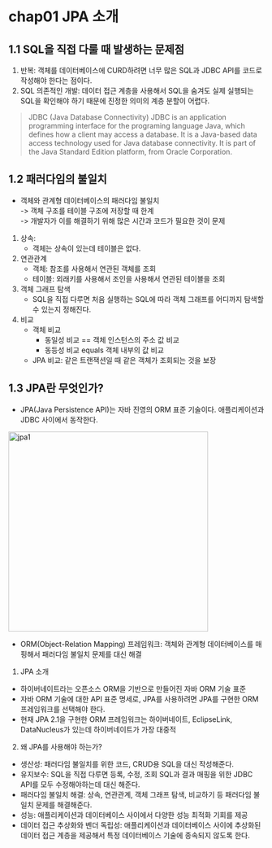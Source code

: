 # chap01 JPA 소개

## 1.1 SQL을 직접 다룰 때 발생하는 문제점
1. 반복: 객체를 데이터베이스에 CURD하려면 너무 많은 SQL과 JDBC API를 코드로 작성해야 한다는 점이다. 
2. SQL 의존적인 개발: 데이터 접근 계층을 사용해서 SQL을 숨겨도 실제 실행되는 SQL을 확인해야 하기 때문에 
진정한 의미의 계층 분할이 어렵다.

> JDBC (Java Database Connectivity)
> JDBC is an application programming interface for the programing language Java,
> which defines how a client may access a database. It is a Java-based data access technology 
>used for Java database connectivity. It is part of the Java Standard Edition platform, from Oracle Corporation.

## 1.2 패러다임의 불일치  
- 객체와 관계형 데이터베이스의 패러다임 불일치  
    -> 객체 구조를 테이블 구조에 저장할 때 한계  
    -> 개발자가 이를 해결하기 위해 많은 시간과 코드가 필요한 것이 문제  
    
1. 상속: 
    - 객체는 상속이 있는데 테이블은 없다.  
2. 연관관계   
    - 객체: 참조를 사용해서 연관된 객체를 조회
    - 테이블: 외래키를 사용해서 조인을 사용해서 연관된 테이블을 조회 
3. 객체 그래프 탐색
    - SQL을 직접 다루면 처음 실행하는 SQL에 따라 객체 그래프를 어디까지 탐색할 수 있는지 정해진다.  
4. 비교
    - 객체 비교
        - 동일성 비교 == 객체 인스턴스의 주소 값 비교
        - 동등성 비교 equals 객체 내부의 값 비교
    - JPA 비교: 같은 트랜잭션일 때 같은 객체가 조회되는 것을 보장  
    
## 1.3 JPA란 무엇인가?
- JPA(Java Persistence API)는 자바 진영의 ORM 표준 기술이다. 애플리케이션과 JDBC 사이에서 동작한다.  
<img width="393" alt="jpa1" src="https://user-images.githubusercontent.com/45681372/123535982-9dd9de00-d762-11eb-94aa-f5bb5f29ab9c.png">

- ORM(Object-Relation Mapping) 프레임워크: 객체와 관계형 데이터베이스를 매핑해서 패러다임 불일치 문제를 대신 해결  

1. JPA 소개  
- 하이버네이트라는 오픈소스 ORM을 기반으로 만들어진 자바 ORM 기술 표준  
- 자바 ORM 기술에 대한 API 표준 명세로, JPA를 사용하려면 JPA를 구현한 ORM 프레임워크를 선택해야 한다.  
- 현재 JPA 2.1을 구현한 ORM 프레임워크는 하이버네이트, EclipseLink, DataNucleus가 있는데 하이버네이트가 가장 대중적 

2. 왜 JPA를 사용해야 하는가?
- 생산성: 패러다임 불일치를 위한 코드, CRUD용 SQL을 대신 작성해준다.  
- 유지보수: SQL을 직접 다루면 등록, 수정, 조회 SQL과 결과 매핑을 위한 JDBC API를 모두 수정해야하는데 대신 해준다.  
- 패러다임 불일치 해결: 상속, 연관관계, 객체 그래프 탐색, 비교하기 등 패러다임 불일치 문제를 해결해준다.  
- 성능: 애플리케이션과 데이터베이스 사이에서 다양한 성능 최적화 기회를 제공  
- 데이터 접근 추상화와 벤더 독립성: 애플리케이션과 데이터베이스 사이에 추상화된 데이터 접근 계층을 제공해서 특정 데이터베이스 기술에 종속되지 않도록 한다.  




